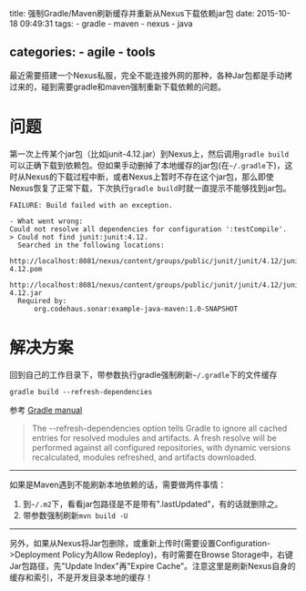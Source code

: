 title: 强制Gradle/Maven刷新缓存并重新从Nexus下载依赖jar包
date: 2015-10-18 09:49:31
tags:
    - gradle
    - maven
    - nexus
    - java

categories:
    - agile
    - tools
---

最近需要搭建一个Nexus私服，完全不能连接外网的那种，各种Jar包都是手动拷过来的，碰到需要gradle和maven强制重新下载依赖的问题。

# 问题
第一次上传某个jar包（比如junit-4.12.jar）到Nexus上，然后调用`gradle build`可以正确下载到依赖包。但如果手动删掉了本地缓存的jar包(在`~/.gradle`下)，这时从Nexus的下载过程中断，或者Nexus上暂时不存在这个jar包，那么即使Nexus恢复了正常下载，下次执行`gradle build`时就一直提示不能够找到jar包。

    FAILURE: Build failed with an exception.

    - What went wrong:
    Could not resolve all dependencies for configuration ':testCompile'.
    > Could not find junit:junit:4.12.
      Searched in the following locations:
          http://localhost:8081/nexus/content/groups/public/junit/junit/4.12/junit-4.12.pom
          http://localhost:8081/nexus/content/groups/public/junit/junit/4.12/junit-4.12.jar
      Required by:
          org.codehaus.sonar:example-java-maven:1.0-SNAPSHOT


# 解决方案
回到自己的工作目录下，带参数执行gradle强制刷新`~/.gradle`下的文件缓存

```
gradle build --refresh-dependencies
```

<!-- more -->

参考 [Gradle manual](https://docs.gradle.org/current/userguide/dependency_management.html)

> The --refresh-dependencies option tells Gradle to ignore all cached entries for resolved modules and artifacts. A fresh resolve will be performed against all configured repositories, with dynamic versions recalculated, modules refreshed, and artifacts downloaded.


-------

如果是Maven遇到不能刷新本地依赖的话，需要做两件事情：
1. 到`~/.m2`下，看看jar包路径是不是带有".lastUpdated"，有的话就删除之。
2. 带参数强制刷新`mvn build -U`

--------

另外，如果从Nexus将Jar包删除，或重新上传时(需要设置Configuration->Deployment Policy为Allow Redeploy)，有时需要在Browse Storage中，右键Jar包路径，先"Update Index"再"Expire Cache"。注意这里是刷新Nexus自身的缓存和索引，不是开发目录本地的缓存！


